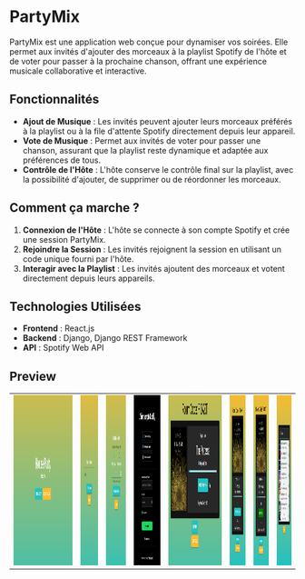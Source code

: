 # PartyMix

PartyMix est une application web conçue pour dynamiser vos soirées. Elle permet aux invités d'ajouter des morceaux à la playlist Spotify de l'hôte et de voter pour passer à la prochaine chanson, offrant une expérience musicale collaborative et interactive.

## Fonctionnalités

- **Ajout de Musique** : Les invités peuvent ajouter leurs morceaux préférés à la playlist ou à la file d'attente Spotify directement depuis leur appareil.
- **Vote de Musique** : Permet aux invités de voter pour passer une chanson, assurant que la playlist reste dynamique et adaptée aux préférences de tous.
- **Contrôle de l'Hôte** : L'hôte conserve le contrôle final sur la playlist, avec la possibilité d'ajouter, de supprimer ou de réordonner les morceaux.

## Comment ça marche ?

1. **Connexion de l'Hôte** : L'hôte se connecte à son compte Spotify et crée une session PartyMix.
2. **Rejoindre la Session** : Les invités rejoignent la session en utilisant un code unique fourni par l'hôte.
3. **Interagir avec la Playlist** : Les invités ajoutent des morceaux et votent directement depuis leurs appareils.

## Technologies Utilisées

- **Frontend** : React.js
- **Backend** : Django, Django REST Framework
- **API** : Spotify Web API

## Preview

<table>
  <tr>
    <td>
      <img src="img_github/HomeScreen.PNG" width="auto" height="300" alt="Texte alternatif">
    </td>
    <td>
      <img src="img_github/JoinRoom.PNG" width="auto" height="300" alt="Texte alternatif">
    </td>
    <td>
      <img src="img_github/Create.PNG" width="auto" height="300" alt="Texte alternatif">
    </td>
    <td>
      <img src="img_github/ConnexionSpotify.PNG" width="auto" height="300" alt="Texte alternatif">
    </td>
    <td>
      <img src="img_github/RoomComputer.PNG" width="auto" height="300" alt="Texte alternatif">
    </td>
    <td>
      <img src="img_github/RoomMobile.PNG" width="auto" height="300" alt="Texte alternatif">
    </td>
    <td>
      <img src="img_github/RoomMobileVoted.PNG" width="auto" height="300" alt="Texte alternatif">
    </td>
    <td>
      <img src="img_github/MusicSearch.PNG" width="auto" height="300" alt="Texte alternatif">
    </td>
  </tr>
</table>
